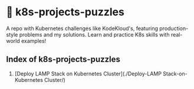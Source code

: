 # 🚀 k8s-projects-puzzles

A repo with Kubernetes challenges like KodeKloud's, featuring production-style problems and my solutions. Learn and practice K8s skills with real-world examples!

## Index of k8s-projects-puzzles

1. [Deploy LAMP Stack on Kubernetes Cluster](./Deploy-LAMP Stack-on-Kubernetes Cluster/)

